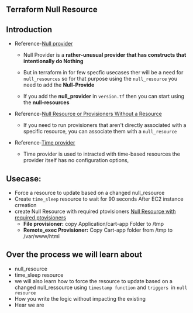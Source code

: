 ## Terraform Null Resource
## Introduction
- Reference-[Null provider](https://registry.terraform.io/providers/hashicorp/null/latest/docs)
    - Null Provider is a **rather-unusual provider that has constructs that intentionally do Nothing**
    - But in terraform in for few specfic usecases ther will be a need for `null_resources`
    so for that purpose using the `null_resource` you need to add the **Null-Provide**

    - If you add the **null_provider** in `version.tf` then you can start using the **null-resources**
- Reference-[Null Resource or Provisioners Without a Resource](https://www.terraform.io/language/resources/provisioners/null_resource)
    - If you need to run provisioners that aren't directly associated with a specific resource, you can associate them with a `null_resource`

- Reference-[Time provider](https://registry.terraform.io/providers/hashicorp/time/latest/docs)
    - Time provider is used to intracted with time-based resources the provider itself has no configuration options,


## Usecase:
- Force a resource to update based on a changed null_resource
- Create `time_sleep` resource to wait for 90 seconds After EC2 instance crreation 
- create Null Resource with required ptovisioners [Null Resource with required ptovisioners](https://github.com/sudheermuthyala/terraform-/blob/main/08-terraform-provisioners/04-null-resoure/108-null-resource-intro/c3-ec2-instance.tf)
    - **File provisioner:** copy Application/cart-app Folder to /tmp
    - **Remote_exec Provisioner:**  Copy Cart-app folder from /tmp to /var/www/html
## Over the process we will learn about
- null_resource
- time_sleep resource
- we will also learn how to force the resource to update based on a changed null_ressource using `timestamp function` and `triggers `in `null resource`
- How you write the logic without impacting the existing  
- Hear we are 


